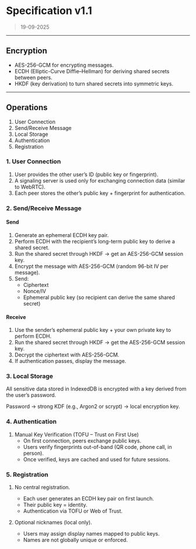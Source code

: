 # Specification v1.1

> 19-09-2025

---

## Encryption

- AES-256-GCM for encrypting messages.
- ECDH (Elliptic-Curve Diffie–Hellman) for deriving shared secrets between peers.
- HKDF (key derivation) to turn shared secrets into symmetric keys.

---

## Operations

1. User Connection
2. Send/Receive Message
3. Local Storage
4. Authentication
5. Registration 

### 1. User Connection

1. User provides the other user’s ID (public key or fingerprint).
2. A signaling server is used only for exchanging connection data (similar to WebRTC).
3. Each peer stores the other’s public key + fingerprint for authentication.

### 2. Send/Receive Message

#### Send

1. Generate an ephemeral ECDH key pair.
2. Perform ECDH with the recipient’s long-term public key to derive a shared secret.
3. Run the shared secret through HKDF → get an AES-256-GCM session key.
4. Encrypt the message with AES-256-GCM (random 96-bit IV per message).
5. Send:
    - Ciphertext
    - Nonce/IV
    - Ephemeral public key (so recipient can derive the same shared secret)

#### Receive

1. Use the sender’s ephemeral public key + your own private key to perform ECDH.
2. Run the shared secret through HKDF → get the AES-256-GCM session key.
3. Decrypt the ciphertext with AES-256-GCM.
4. If authentication passes, display the message.

### 3. Local Storage

All sensitive data stored in IndexedDB is encrypted with a key derived from the user’s password.

Password → strong KDF (e.g., Argon2 or scrypt) → local encryption key.

### 4. Authentication

1. Manual Key Verification (TOFU – Trust on First Use)
   - On first connection, peers exchange public keys.
   - Users verify fingerprints out-of-band (QR code, phone call, in person).
   - Once verified, keys are cached and used for future sessions.

### 5. Registration

1. No central registration.
    - Each user generates an ECDH key pair on first launch.
    - Their public key = identity.
    - Authentication via TOFU or Web of Trust.

2. Optional nicknames (local only).
    - Users may assign display names mapped to public keys.
    - Names are not globally unique or enforced.
